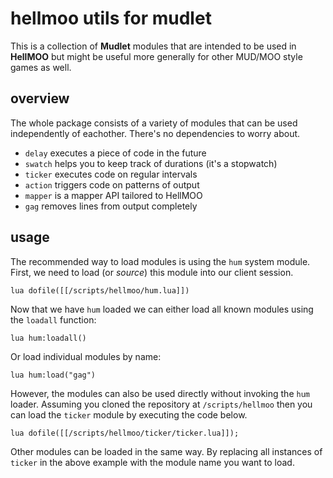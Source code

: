 # hellmoo utils for mudlet
This is a collection of **Mudlet** modules that are intended to be used in **HellMOO** but might be useful more generally for other MUD/MOO style games as well.

## overview
The whole package consists of a variety of modules that can be used independently of eachother. There's no dependencies to worry about.

* `delay` executes a piece of code in the future
* `swatch` helps you to keep track of durations (it's a stopwatch)
* `ticker` executes code on regular intervals
* `action` triggers code on patterns of output
* `mapper` is a mapper API tailored to HellMOO
* `gag` removes lines from output completely

## usage
The recommended way to load modules is using the `hum` system module. First, we need to load (or *source*) this module into our client session. 
```
lua dofile([[/scripts/hellmoo/hum.lua]])
```

Now that we have `hum` loaded we can either load all known modules using the `loadall` function:
```
lua hum:loadall()
```

Or load individual modules by name:
```
lua hum:load("gag")
```

However, the modules can also be used directly without invoking the `hum` loader. Assuming you cloned the repository at `/scripts/hellmoo` then you can load the `ticker` module by executing the code below.
```
lua dofile([[/scripts/hellmoo/ticker/ticker.lua]]);
```

Other modules can be loaded in the same way. By replacing all instances of `ticker` in the above example with the module name you want to load.